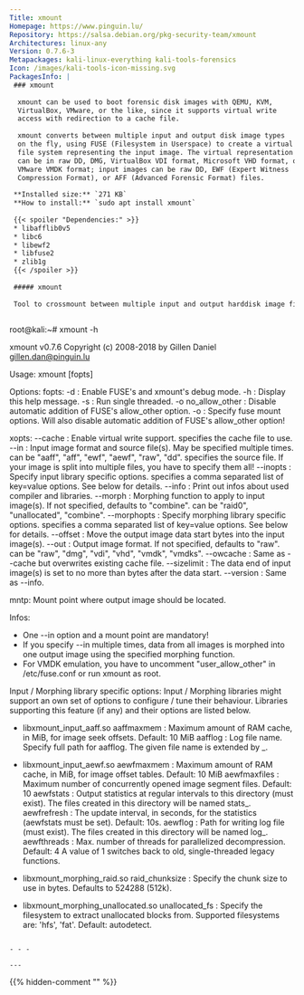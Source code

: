 ```yaml
---
Title: xmount
Homepage: https://www.pinguin.lu/
Repository: https://salsa.debian.org/pkg-security-team/xmount
Architectures: linux-any
Version: 0.7.6-3
Metapackages: kali-linux-everything kali-tools-forensics 
Icon: /images/kali-tools-icon-missing.svg
PackagesInfo: |
 ### xmount
 
  xmount can be used to boot forensic disk images with QEMU, KVM,
  VirtualBox, VMware, or the like, since it supports virtual write
  access with redirection to a cache file.
   
  xmount converts between multiple input and output disk image types
  on the fly, using FUSE (Filesystem in Userspace) to create a virtual
  file system representing the input image. The virtual representation
  can be in raw DD, DMG, VirtualBox VDI format, Microsoft VHD format, or
  VMware VMDK format; input images can be raw DD, EWF (Expert Witness
  Compression Format), or AFF (Advanced Forensic Format) files.
 
 **Installed size:** `271 KB`  
 **How to install:** `sudo apt install xmount`  
 
 {{< spoiler "Dependencies:" >}}
 * libafflib0v5 
 * libc6 
 * libewf2 
 * libfuse2 
 * zlib1g 
 {{< /spoiler >}}
 
 ##### xmount
 
 Tool to crossmount between multiple input and output harddisk image files
 
 ```
 root@kali:~# xmount -h
 
 xmount v0.7.6 Copyright (c) 2008-2018 by Gillen Daniel <gillen.dan@pinguin.lu>
 
 Usage:
   xmount [fopts] <xopts> <mntp>
 
 Options:
   fopts:
     -d : Enable FUSE's and xmount's debug mode.
     -h : Display this help message.
     -s : Run single threaded.
     -o no_allow_other : Disable automatic addition of FUSE's allow_other option.
     -o <fopts> : Specify fuse mount options. Will also disable automatic addition of FUSE's allow_other option!
 
   xopts:
     --cache <cfile> : Enable virtual write support.
       <cfile> specifies the cache file to use.
     --in <itype> <ifile> : Input image format and source file(s). May be specified multiple times.
       <itype> can be "aaff", "aff", "ewf", "aewf", "raw", "dd".
       <ifile> specifies the source file. If your image is split into multiple files, you have to specify them all!
     --inopts <iopts> : Specify input library specific options.
       <iopts> specifies a comma separated list of key=value options. See below for details.
     --info : Print out infos about used compiler and libraries.
     --morph <mtype> : Morphing function to apply to input image(s). If not specified, defaults to "combine".
       <mtype> can be "raid0", "unallocated", "combine".
     --morphopts <mopts> : Specify morphing library specific options.
       <mopts> specifies a comma separated list of key=value options. See below for details.
     --offset <off> : Move the output image data start <off> bytes into the input image(s).
     --out <otype> : Output image format. If not specified, defaults to "raw".
       <otype> can be "raw", "dmg", "vdi", "vhd", "vmdk", "vmdks".
     --owcache <file> : Same as --cache <file> but overwrites existing cache file.
     --sizelimit <size> : The data end of input image(s) is set to no more than <size> bytes after the data start.
     --version : Same as --info.
 
   mntp:
     Mount point where output image should be located.
 
 Infos:
   * One --in option and a mount point are mandatory!
   * If you specify --in multiple times, data from all images is morphed into one output image using the specified morphing function.
   * For VMDK emulation, you have to uncomment "user_allow_other" in /etc/fuse.conf or run xmount as root.
 
 Input / Morphing library specific options:
   Input / Morphing libraries might support an own set of options to configure / tune their behaviour.
   Libraries supporting this feature (if any) and their options are listed below.
 
   - libxmount_input_aaff.so
     aaffmaxmem   : Maximum amount of RAM cache, in MiB, for image seek offsets. Default: 10 MiB
     aafflog      : Log file name.
     Specify full path for aafflog. The given file name is extended by _<pid>.
 
   - libxmount_input_aewf.so
     aewfmaxmem   : Maximum amount of RAM cache, in MiB, for image offset tables. Default: 10 MiB
     aewfmaxfiles : Maximum number of concurrently opened image segment files. Default: 10
     aewfstats    : Output statistics at regular intervals to this directory (must exist).
                    The files created in this directory will be named stats_<pid>.
     aewfrefresh  : The update interval, in seconds, for the statistics (aewfstats must be set). Default: 10s.
     aewflog      : Path for writing log file (must exist).
                    The files created in this directory will be named log_<pid>.
     aewfthreads  : Max. number of threads for parallelized decompression. Default: 4
                    A value of 1 switches back to old, single-threaded legacy functions.
 
   - libxmount_morphing_raid.so
     raid_chunksize : Specify the chunk size to use in bytes. Defaults to 524288 (512k).
 
   - libxmount_morphing_unallocated.so
     unallocated_fs : Specify the filesystem to extract unallocated blocks from. Supported filesystems are: 'hfs', 'fat'. Default: autodetect.
 
 ```
 
 - - -
 
---
```

{{% hidden-comment "<!--Do not edit anything above this line-->" %}}
